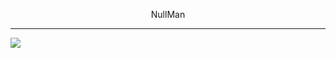 <p align="center">NullMan</p>
<hr background: #fff> 

<a href="https://bot.preless.xyz">
	<img align="left" src="https://github-readme-stats.vercel.app/api/top-langs/?username=NulIMan&theme=dark&show_icons=true" />
</a>
